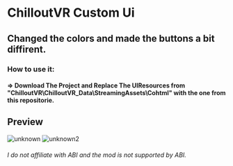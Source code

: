 # ChilloutVR Custom Ui

## Changed the colors and made the buttons a bit diffirent.

### How to use it:
#### => Download The Project and Replace The UIResources from  "ChilloutVR\ChilloutVR_Data\StreamingAssets\Cohtml" with the one from this repositorie.

## Preview
![unknown](https://user-images.githubusercontent.com/74219635/184420498-73fdf68d-a42d-4d97-b552-3ffa83acf569.png)
![unknown2](https://user-images.githubusercontent.com/74219635/184420501-0b54ba5a-e065-4377-b514-a7b7306e1b7a.png)
###### I do not affiliate with ABI and the mod is not supported by ABI.

